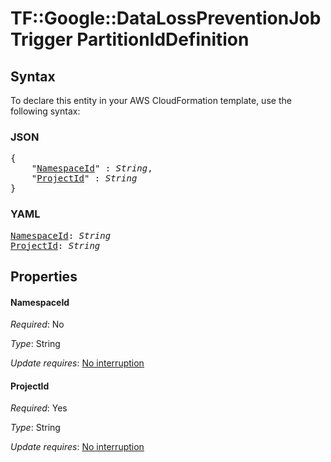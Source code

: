# TF::Google::DataLossPreventionJobTrigger PartitionIdDefinition

## Syntax

To declare this entity in your AWS CloudFormation template, use the following syntax:

### JSON

<pre>
{
    "<a href="#namespaceid" title="NamespaceId">NamespaceId</a>" : <i>String</i>,
    "<a href="#projectid" title="ProjectId">ProjectId</a>" : <i>String</i>
}
</pre>

### YAML

<pre>
<a href="#namespaceid" title="NamespaceId">NamespaceId</a>: <i>String</i>
<a href="#projectid" title="ProjectId">ProjectId</a>: <i>String</i>
</pre>

## Properties

#### NamespaceId

_Required_: No

_Type_: String

_Update requires_: [No interruption](https://docs.aws.amazon.com/AWSCloudFormation/latest/UserGuide/using-cfn-updating-stacks-update-behaviors.html#update-no-interrupt)

#### ProjectId

_Required_: Yes

_Type_: String

_Update requires_: [No interruption](https://docs.aws.amazon.com/AWSCloudFormation/latest/UserGuide/using-cfn-updating-stacks-update-behaviors.html#update-no-interrupt)

